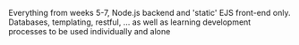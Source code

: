 Everything from weeks 5-7, Node.js backend and 'static' EJS front-end only.
Databases, templating, restful, ...
as well as learning development processes to be used individually and alone